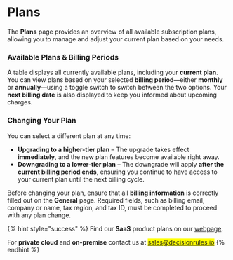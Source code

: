 # Plans

The **Plans** page provides an overview of all available subscription plans, allowing you to manage and adjust your current plan based on your needs.

### **Available Plans & Billing Periods**

A table displays all currently available plans, including your **current plan**. You can view plans based on your selected **billing period**—either **monthly** or **annually**—using a toggle switch to switch between the two options. Your **next billing date** is also displayed to keep you informed about upcoming charges.

### **Changing Your Plan**

You can select a different plan at any time:

* **Upgrading to a higher-tier plan** – The upgrade takes effect **immediately**, and the new plan features become available right away.
* **Downgrading to a lower-tier plan** – The downgrade will apply **after the current billing period ends**, ensuring you continue to have access to your current plan until the next billing cycle.

Before changing your plan, ensure that all **billing information** is correctly filled out on the **General** page. Required fields, such as billing email, company or name, tax region, and tax ID, must be completed to proceed with any plan change.

{% hint style="success" %}
Find our **SaaS** product plans on our [webpage](https://decisionrules.io/pricing).

For **private cloud** and **on-premise** contact us at <mark style="color:red;">sales@decisionrules.io</mark>
{% endhint %}
